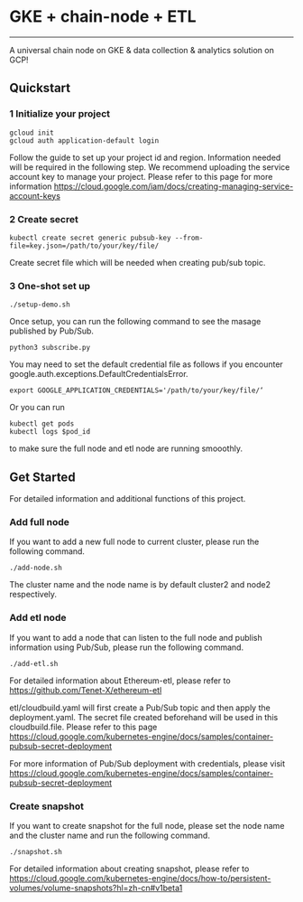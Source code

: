 # GKE + chain-node + ETL
---
A universal chain node on GKE & data collection & analytics solution on GCP!



## Quickstart

### 1 Initialize your project
```
gcloud init 
gcloud auth application-default login
```
Follow the guide to set up your project id and region. Information needed will be required in the following step.
We recommend uploading the service account key to manage your project. Please refer to this page for more information https://cloud.google.com/iam/docs/creating-managing-service-account-keys 

### 2 Create secret
```
kubectl create secret generic pubsub-key --from-file=key.json=/path/to/your/key/file/
```
Create secret file which will be needed when creating pub/sub topic.

### 3 One-shot set up
```
./setup-demo.sh
```
Once setup, you can run the following command to see the masage published by Pub/Sub.
```
python3 subscribe.py
```
You may need to set the default credential file as follows if you encounter google.auth.exceptions.DefaultCredentialsError.
```
export GOOGLE_APPLICATION_CREDENTIALS='/path/to/your/key/file/‘
```

Or you can run
```
kubectl get pods
kubectl logs $pod_id
```
to make sure the full node and etl node are running smooothly.

## Get Started
For detailed information and additional functions of this project.

### Add  full node
If you want to add a new full node to current cluster, please run the following command.
```
./add-node.sh
```
The cluster name and the node name is by default cluster2 and node2 respectively.

### Add etl node
If you want to add a node that can listen to the full node and publish information using Pub/Sub, please run the following command.
```
./add-etl.sh
```
For detailed information about Ethereum-etl, please refer to https://github.com/Tenet-X/ethereum-etl


etl/cloudbuild.yaml will first create a Pub/Sub topic and then apply the deployment.yaml. The secret file created beforehand will be used in this cloudbuild.file.
Please refer to this page https://cloud.google.com/kubernetes-engine/docs/samples/container-pubsub-secret-deployment

For more information of Pub/Sub deployment with credentials, please visit https://cloud.google.com/kubernetes-engine/docs/samples/container-pubsub-secret-deployment



### Create snapshot
If you want to create snapshot for the full node, please set the node name and the cluster name and run the following command.
```
./snapshot.sh
```
For detailed information about creating snapshot, please refer to https://cloud.google.com/kubernetes-engine/docs/how-to/persistent-volumes/volume-snapshots?hl=zh-cn#v1beta1
